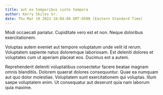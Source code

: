 ```yaml
---
title: aut ex temporibus iusto tempora
author: Kerry Skiles Sr.
date: Thu Mar 10 2022 10:04:04 GMT-0500 (Eastern Standard Time)
---
```

Modi occaecati pariatur. Cupiditate vero est et non. Neque doloribus exercitationem.

 Voluptas autem eveniet aut tempore voluptatum unde velit id rerum. Voluptatem sapiente natus doloremque laboriosam. Est deleniti dolores et voluptates cum ut aperiam placeat eos. Ducimus est a autem.

 Reprehenderit deleniti voluptatibus consectetur facere beatae magnam omnis blanditiis. Dolorem quaerat dolores consequuntur. Quae ea numquam aut quo dolor molestiae. Voluptatem sunt exercitationem qui voluptas. Illum saepe voluptatem enim. Ut consequatur aut deserunt quia nam laborum quia maxime.